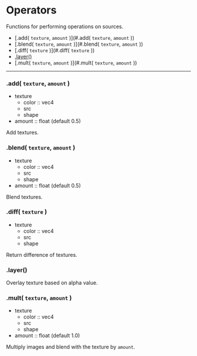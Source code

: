# Operators

Functions for performing operations on sources.

- [.add( `texture`, `amount` )](#.add( `texture`, `amount` ))
- [.blend( `texture`, `amount` )](#.blend( `texture`, `amount` ))
- [.diff( `texture` )](#.diff( `texture` ))
- [.layer()](#.layer())
- [.mult( `texture`, `amount` )](#.mult( `texture`, `amount` ))

---

### .add( `texture`, `amount` )
* texture
  * color :: vec4
  * src
  * shape
* amount :: float (default 0.5)

Add textures.

### .blend( `texture`, `amount` )
* texture
  * color :: vec4
  * src
  * shape
* amount :: float (default 0.5)

Blend textures.

### .diff( `texture` )
* texture
  * color :: vec4
  * src
  * shape

Return difference of textures.

### .layer()

Overlay texture based on alpha value.

### .mult( `texture`, `amount` )
* texture
  * color :: vec4
  * src
  * shape
* amount :: float (default 1.0)

Multiply images and blend with the texture by `amount`.